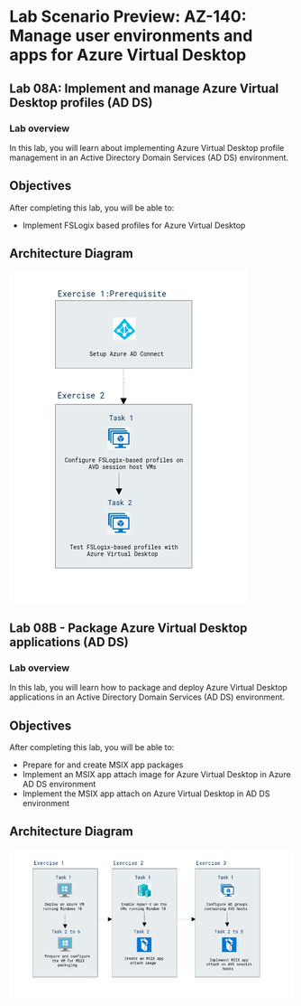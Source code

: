 # Lab Scenario Preview: AZ-140: Manage user environments and apps for Azure Virtual Desktop

## Lab 08A: Implement and manage Azure Virtual Desktop profiles (AD DS)

### Lab overview

In this lab, you will learn about implementing Azure Virtual Desktop profile management in an Active Directory Domain Services (AD DS) environment.


## Objectives
  
After completing this lab, you will be able to:

- Implement FSLogix based profiles for Azure Virtual Desktop

## Architecture Diagram

   ![](media/az-140-mod8a.png)


## Lab 08B - Package Azure Virtual Desktop applications (AD DS)

### Lab overview

In this lab, you will learn how to package and deploy Azure Virtual Desktop applications in an Active Directory Domain Services (AD DS) environment.

## Objectives
  
After completing this lab, you will be able to:

- Prepare for and create MSIX app packages
- Implement an MSIX app attach image for Azure Virtual Desktop in Azure AD DS environment
- Implement the MSIX app attach on Azure Virtual Desktop in AD DS environment

## Architecture Diagram

   ![](media/az-140-mod8b.png)

